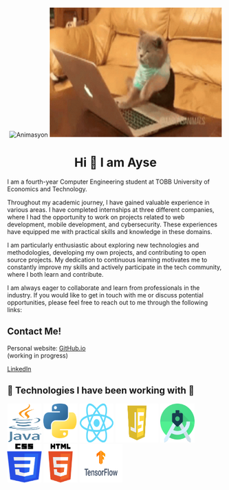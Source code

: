 <p align="center">
  <img src="assests/fresh.gif" alt="Animasyon" width="300" height="300">
   <img src="assests/busy.gif" alt="Animasyon" width="400" height="300">
</p>


<h1 align="center"> Hi 👋 I am Ayse</h2>
I am a fourth-year Computer Engineering student at TOBB University of Economics and Technology.

Throughout my academic journey, I have gained valuable experience in various areas. I have completed internships at three different companies, where I had the opportunity to work on projects related to web development, mobile development, and cybersecurity. These experiences have equipped me with practical skills and knowledge in these domains.

I am particularly enthusiastic about exploring new technologies and methodologies, developing my own projects, and contributing to open source projects. My dedication to continuous learning motivates me to constantly improve my skills and actively participate in the tech community, where I both learn and contribute.

I am always eager to collaborate and learn from professionals in the industry. If you would like to get in touch with me or discuss potential opportunities, please feel free to reach out to me through the following links:
<h2>Contact Me!</h2>

Personal website: [GitHub.io](https://ayse-sadioglu.github.io/Portfolio/)
<br/>  (working in progress)

 [LinkedIn](https://www.linkedin.com/in/aysesadioglu/)
<br/>  





<h2>🚀 Technologies I have been working with 🚀</h2>

 <img src="assests/java.png" alt="image" width="80" height="90"> <img src="assests/py.png" alt="image" width="80" height="90"> <img src="assests/re.png" alt="image" width="80" height="90"> <img src="assests/js.png" alt="image" width="100" height="90"> <img src="assests/android.png" alt="image" width="80" height="90"> <img src="assests/css.png" alt="image" width="80" height="90"> <img src="assests/html.png" alt="image" width="80" height="90"> <img src="assests/tensor.png" alt="image" width="100" height="90">


